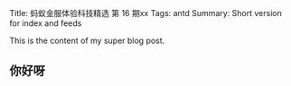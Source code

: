 Title: 蚂蚁金服体验科技精选 第 16 期xx
Tags: antd
Summary: Short version for index and feeds

This is the content of my super blog post.

## 你好呀
